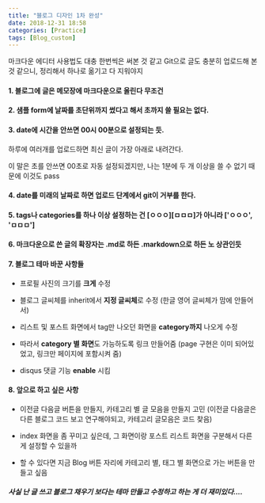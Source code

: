 ```yaml
---
title: "블로그 디자인 1차 완성"
date: 2018-12-31 18:58
categories: [Practice]
tags: [Blog_custom]
---
```


마크다운 에디터 사용법도 대충 한번씩은 써본 것 같고 Git으로 글도
 충분히 업로드해 본 것 같으니, 정리해서 하나로 옮기고 다 지워야지

#### 1. 블로그에 글은 메모장에 마크다운으로 올린다 **무조건**


#### 2. 샘플 form에 날짜를 초단위까지 썼다고 해서 초까지 쓸 필요는 없다.


#### 3. date에 시간을 안쓰면 00시 00분으로 설정되는 듯.
하루에 여러개를 업로드하면 최신 글이 가장 아래로 내려간다.

이 말은 초를 안쓰면 00초로 자동 설정되겠지만, 나는 1분에 두 개 이상을 쓸 수 없기 때문에 이것도 pass


#### 4. date를 미래의 날짜로 하면 업로드 단계에서 git이 거부를 한다.


#### 5. tags나 categories를 하나 이상 설정하는 건 [ㅇㅇㅇ][ㅁㅁㅁ]가 아니라 ['ㅇㅇㅇ', 'ㅁㅁㅁ']


#### 6. 마크다운으로 쓴 글의 확장자는 .md로 하든 .markdown으로 하든 노 상관인듯


#### 7. 블로그 테마 바꾼 사항들

- 프로필 사진의 크기를 __크게__ 수정

- 블로그 글씨체를 inherit에서 **지정 글씨체**로 수정 (한글 영어 글씨체가 맘에 안들어서)

- 리스트 및 포스트 화면에서 tag만 나오던 화면을 **category까지** 나오게 수정

- 따라서 **category 별 화면**도 가능하도록 링크 만들어줌 
(page 구현은 이미 되어있었고, 링크만 페이지에 포함시켜 줌)

- disqus 댓글 기능 **enable** 시킴


#### 8. 앞으로 하고 싶은 사항

- 이전글 다음글 버튼을 만들지, 카테고리 별 글 모음을 만들지 고민
(이전글 다음글은 다른 블로그 코드 보고 연구해야되고, 카테고리 글모음은 코드 찾음)

- index 화면을 좀 꾸미고 싶은데, 그 화면이랑 포스트 리스트 화면을 구분해서 다른게 설정할 수 있을까

- 할 수 있다면 지금 Blog 버튼 자리에 카테고리 별, 태그 별 화면으로 가는 버튼을 만들고 싶음



##### 사실 난 글 쓰고 블로그 채우기 보다는 테마 만들고 수정하고 하는 게 더 재미있다....
